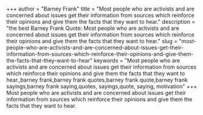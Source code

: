 +++
author = "Barney Frank"
title = "Most people who are activists and are concerned about issues get their information from sources which reinforce their opinions and give them the facts that they want to hear."
description = "the best Barney Frank Quote: Most people who are activists and are concerned about issues get their information from sources which reinforce their opinions and give them the facts that they want to hear."
slug = "most-people-who-are-activists-and-are-concerned-about-issues-get-their-information-from-sources-which-reinforce-their-opinions-and-give-them-the-facts-that-they-want-to-hear"
keywords = "Most people who are activists and are concerned about issues get their information from sources which reinforce their opinions and give them the facts that they want to hear.,barney frank,barney frank quotes,barney frank quote,barney frank sayings,barney frank saying,quotes, sayings,quote, saying, motivation"
+++
Most people who are activists and are concerned about issues get their information from sources which reinforce their opinions and give them the facts that they want to hear.
